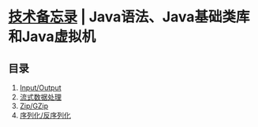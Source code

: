 # [技术备忘录](../README.md) | Java语法、Java基础类库和Java虚拟机
## 目录
  1. [Input/Output](io.md)
  2. [流式数据处理](stream.md)
  3. [Zip/GZip](zip.md)
  4. [序列化/反序列化](serialization.md)